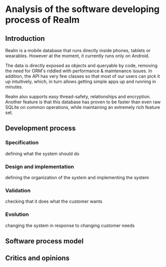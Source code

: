 # Analysis of the software developing process of Realm

## Introduction

Realm is a mobile database that runs directly inside phones, tablets or wearables. However at the moment, it currently runs only on Android.

The data is directly exposed as objects and queryable by code, removing the need for ORM's riddled with performance & maintenance issues. In addition, the API has very few classes so that most of our users can pick it up intuitively, which, in turn allows getting simple apps up and running in minutes.

Realm also supports easy thread-safety, relationships and encryption. Another feature is that this database has proven to be faster than even raw SQLite on common operations, while maintaining an extremely rich feature set.

## Development process

### Specification
defining what the system should do

### Design and implementation
defining the organization of the
system and implementing the system

### Validation
checking that it does what the customer wants

### Evolution
changing the system in response to changing
customer needs

## Software process model

## Critics and opinions
